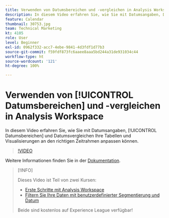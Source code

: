 ```yaml
---
title: Verwenden von Datumsbereichen und -vergleichen in Analysis Workspace
description: In diesem Video erfahren Sie, wie Sie mit Datumsangaben, Datumsbereichen und Datumsvergleichen Ihre Tabellen und Visualisierungen an den richtigen Zeitrahmen anpassen können.
feature: Calendar
thumbnail: 30753.jpg
team: Technical Marketing
kt: 4105
role: User
level: Beginner
exl-id: 0962f332-acc7-4ebe-9841-4d3fdf1d77b3
source-git-commit: f59fdf873fc6aaee8aaa5bd244a31de931034c44
workflow-type: ht
source-wordcount: '121'
ht-degree: 100%

---
```


# Verwenden von [!UICONTROL Datumsbereichen] und -vergleichen in Analysis Workspace

In diesem Video erfahren Sie, wie Sie mit Datumsangaben, [!UICONTROL Datumsbereichen] und Datumsvergleichen Ihre Tabellen und Visualisierungen an den richtigen Zeitrahmen anpassen können.

>[!VIDEO](https://video.tv.adobe.com/v/30753/?quality=12)

Weitere Informationen finden Sie in der [Dokumentation](https://experienceleague.adobe.com/docs/analytics/analyze/analysis-workspace/components/calendar-date-ranges/calendar.html?lang=de).

>[!INFO]
>
> Dieses Video ist Teil von zwei Kursen:
> * [Erste Schritte mit Analysis Workspace](https://experienceleague.adobe.com/?recommended=Analytics-U-1-2020.1.workspace&amp;lang=de)
> * [Filtern Sie Ihre Daten mit benutzerdefinierter Segmentierung und Datum](https://experienceleague.adobe.com/?recommended=Analytics-U-1-2021.1.filterdata&amp;lang=de)
>
> Beide sind kostenlos auf Experience League verfügbar!
